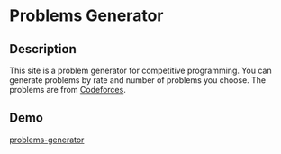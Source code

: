 # Problems Generator

## Description

This site is a problem generator for competitive programming. You can generate problems by rate and number of problems you choose. The problems are from [Codeforces](https://codeforces.com/).

## Demo
[problems-generator](https://efraimnabil.github.io/Problems-Generator/)
